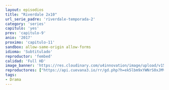 ```yaml
---
layout: episodios
title: "Riverdale 2x10"
url_serie_padre: 'riverdale-temporada-2'
category: 'series'
capitulo: 'yes'
prev: 'capitulo-9'
anio: '2017'
proximo: 'capitulo-11'
sandbox: allow-same-origin allow-forms
idioma: 'Subtitulado'
reproductor: 'fembed'
calidad: 'Full HD'
image_banner: 'https://res.cloudinary.com/u4innovation/image/upload/v1565152608/maxresdefault-min_vy9nnj.jpg'
reproductores: ["https://api.cuevana3.io/rr/gd.php?h=ek5lbm9xYWNrS0xJMVp5b21KREk0dFBLbjVkaHhkRGdrOG1jbnBpUnhhS1Zyb042bDlLVDE3MlZiSldZc2MvYnJzYURkb3lUeHVmWHJaZDZwNmJON0xDU3FadVkyUT09"]
tags:
- Drama
---
```











